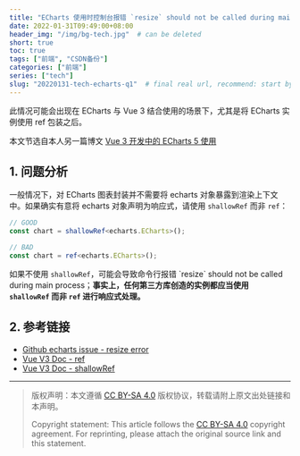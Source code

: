 ```yaml
---
title: "ECharts 使用时控制台报错 `resize` should not be called during main process"
date: 2022-01-31T09:49:00+08:00
header_img: "/img/bg-tech.jpg"  # can be deleted
short: true
toc: true
tags: ["前端", "CSDN备份"]
categories: ["前端"]
series: ["tech"]
slug: "20220131-tech-echarts-q1"  # final real url, recommend: start by date, follow lower case words with hyphen splitter. E.g., `20230316-text-title`
---
```


此情况可能会出现在 ECharts 与 Vue 3 结合使用的场景下，尤其是将 ECharts 实例使用 ref 包装之后。

本文节选自本人另一篇博文 [Vue 3 开发中的 ECharts 5 使用](/posts/20220131-tech-vue3-echarts5/)

## 1. 问题分析

一般情况下，对 ECharts 图表封装并不需要将 echarts 对象暴露到渲染上下文中。如果确实有意将 echarts 对象声明为响应式，请使用 `shallowRef` 而非 `ref`：

```ts
// GOOD
const chart = shallowRef<echarts.ECharts>(); 

// BAD
const chart = ref<echarts.ECharts>();
```

如果不使用 `shallowRef`，可能会导致命令行报错  \`resize\` should not be called during main process；**事实上，任何第三方库创造的实例都应当使用 `shallowRef` 而非 `ref` 进行响应式处理。**


## 2. 参考链接

* [Github echarts issue - resize error](https://github.com/apache/echarts/issues/15253#issuecomment-870635766)
* [Vue V3 Doc - ref](https://v3.cn.vuejs.org/api/refs-api.html#ref)
* [Vue V3 Doc - shallowRef](https://v3.cn.vuejs.org/api/refs-api.html#shallowref)


---

> 版权声明：本文遵循 [CC BY-SA 4.0](https://creativecommons.org/licenses/by-sa/4.0/deed.zh) 版权协议，转载请附上原文出处链接和本声明。
>
> Copyright statement: This article follows the [CC BY-SA 4.0](https://creativecommons.org/licenses/by-sa/4.0/deed.en) copyright agreement. For reprinting, please attach the original source link and this statement.
